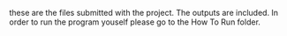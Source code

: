 these are the files submitted with the project. The outputs are included. In order to run the program youself please go to the How To Run folder.
